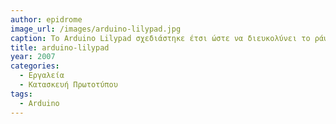 ```yaml
---
author: epidrome
image_url: /images/arduino-lilypad.jpg
caption: Το Arduino Lilypad σχεδιάστηκε έτσι ώστε να διευκολύνει το ράψιμό του σε υφάσματα και να είναι συμβατό με την πλατφόρμα του Arduino. Με αυτόν τον τρόπο, οι σχεδιαστές μπορούν χρησιμοποιήσουν εξοπλισμό και δεξιότητες που ήδη έχουν με εφαρμογή σε ρούχα και αξεσουάρ όπως τσάντες, γάντια, παπούτσια, και καπέλα.
title: arduino-lilypad
year: 2007
categories:
  - Εργαλεία
  - Κατασκευή Πρωτοτύπου
tags:
  - Arduino
---
```

